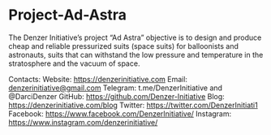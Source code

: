 # Project-Ad-Astra
The Denzer Initiative’s project “Ad Astra” objective is to design and produce cheap and reliable pressurized suits (space suits) for balloonists and astronauts, suits that can withstand the low pressure and temperature in the stratosphere and the vacuum of space.



Contacts:
Website: https://denzerinitiative.com
Email: denzerinitiative@gmail.com
Telegram: t.me/DenzerInitiative and @DarciDenzer
GitHub: https://github.com/Denzer-Initiative
Blog: https://denzerinitiative.com/blog
Twitter: https://twitter.com/DenzerInitiati1
Facebook: https://www.facebook.com/DenzerInitiative/
Instagram: https://www.instagram.com/denzerinitiative/
